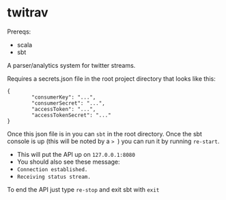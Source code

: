 # twitrav

Prereqs:
* scala
* sbt

A parser/analytics system for twitter streams.

Requires a secrets.json file in the root project directory that looks like this:

```
{
        "consumerKey": "...",
        "consumerSecret": "...",
        "accessToken": "...",
        "accessTokenSecret": "..."
}
```

Once this json file is in you can ```sbt``` in the root directory.
Once the sbt console is up (this will be noted by a ```> ```) you can run it by running ```re-start```.
* This will put the API up on `127.0.0.1:8080`
* You should also see these message:
 * ```Connection established.```
 * ```Receiving status stream.```

To end the API just type ```re-stop``` and exit sbt with ```exit```
